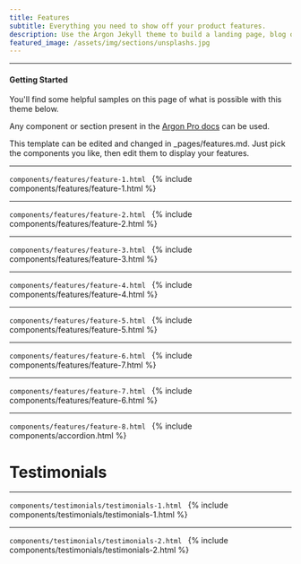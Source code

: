 ```yaml
---
title: Features
subtitle: Everything you need to show off your product features.
description: Use the Argon Jekyll theme to build a landing page, blog or complete website.
featured_image: /assets/img/sections/unsplashs.jpg
---
```


--- 

#### Getting Started
You'll find some helpful samples on this page of what is possible with this theme below.

Any component or section present in the [Argon Pro docs](https://demos.creative-tim.com/argon-design-system-pro/docs/1.0/getting-started/overview.html) can be used.

This template can be edited and changed in _pages/features.md. Just pick the components you like, then edit them to display your features.

---
```components/features/feature-1.html ```
{% include components/features/feature-1.html %}

---
```components/features/feature-2.html ```
{% include components/features/feature-2.html %}

---
```components/features/feature-3.html ```
{% include components/features/feature-3.html %}

---
```components/features/feature-4.html ```
{% include components/features/feature-4.html %}

---
```components/features/feature-5.html ```
{% include components/features/feature-5.html %}

---
```components/features/feature-6.html ```
{% include components/features/feature-7.html %}

---
```components/features/feature-7.html ```
{% include components/features/feature-6.html %}

---
```components/features/feature-8.html ```
{% include components/accordion.html %}

# Testimonials

---
```components/testimonials/testimonials-1.html ```
{% include components/testimonials/testimonials-1.html %}

---
```components/testimonials/testimonials-2.html ```
{% include components/testimonials/testimonials-2.html %}
